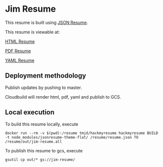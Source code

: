 # Jim Resume

This resume is built using [JSON Resume](https://jsonresume.org/). 

This resume is viewable at: 

[HTML Resume](https://storage.googleapis.com/jim-resume/jim-resume.html)

[PDF Resume](https://storage.googleapis.com/jim-resume/jim-resume.pdf)

[YAML Resume](https://storage.googleapis.com/jim-resume/jim-resume.yml)


## Deployment methodology
Publish updates by pushing to master. 

Cloudbuild will render html, pdf, yaml and publish to GCS. 



## Local execution
To build this resume locally, execute

```
docker run --rm -v $(pwd):/resume tmjd/hackmyresume hackmyresume BUILD -t node_modules/jsonresume-theme-flat/ /resume/resume.json TO /resume/out/jim-resume.all

```

To publish this resume to gcs, execute

```
gsutil cp out/* gs://jim-resume/
```

